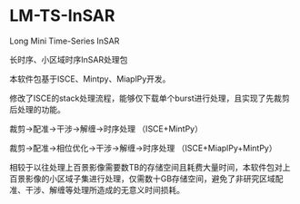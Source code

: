 # LM-TS-InSAR
Long Mini Time-Series InSAR

长时序、小区域时序InSAR处理包

本软件包基于ISCE、Mintpy、MiaplPy开发。

修改了ISCE的stack处理流程，能够仅下载单个burst进行处理，且实现了先裁剪后处理的功能。

裁剪→配准→干涉→解缠→时序处理  （ISCE+MintPy）

裁剪→配准→相位优化→干涉→解缠→时序处理 （ISCE+MiaplPy+MintPy）

相较于以往处理上百景影像需要数TB的存储空间且耗费大量时间，本软件包对上百景影像的小区域子集进行处理，仅需数十GB存储空间，避免了非研究区域配准、干涉、解缠等处理所造成的无意义时间损耗。
